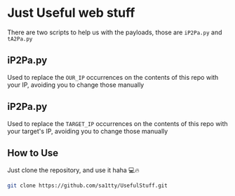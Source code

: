 # Just Useful web stuff
There are two scripts to help us with the payloads, those are `iP2Pa.py` and `tA2Pa.py`
## iP2Pa.py
Used to replace the `OUR_IP` occurrences on the contents of this repo with your IP, avoiding you to change those manually

## iP2Pa.py
Used to replace the `TARGET_IP` occurrences on the contents of this repo with your target's IP, avoiding you to change those manually

## How to Use

Just clone the repository, and use it haha 💻🔥

```bash
git clone https://github.com/sa1tty/UsefulStuff.git
```
